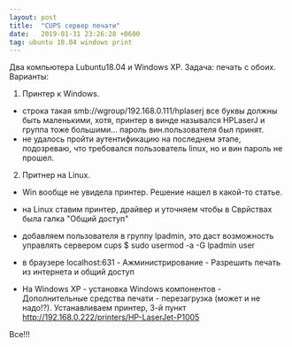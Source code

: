 ```yaml
---
layout: post
title:  "CUPS сервер печати"
date:   2019-01-31 23:26:28 +0600
tag: ubuntu 18.04 windows print
---
```


Два компьютера Lubuntu18.04 и Windows XP.
Задача: печать с обоих.
Варианты:
1. Принтер к Windows.
  - строка такая 
  smb://wgroup/192.168.0.111/hplaserj
  все буквы должны быть маленькими, хотя, принтер в винде
  назывался HPLaserJ и группа тоже большими...
  пароль вин.пользователя был принят.
  - не удалось пройти аутентификацию на последнем этапе,
  подозреваю, что требовался пользователь linux, но и вин пароль не прошел.
2. Притнер на Linux.
  - Win вообще не увидела принтер.
  Решение нашел в какой-то статье.
  
  - на Linux ставим принтер, драйвер и уточняем чтобы в Сврйствах была галка "Общий доступ"
  - добавляем пользователя в группу lpadmin, это даст возможность управлять сервером cups
  $ sudo usermod -a -G lpadmin user
  - в браузере localhost:631 - Ажминистрирование - Разрешить печать из интернета и общий доступ
  - На Windows XP - установка Windows компонентов - Дополнительные средства печати - перезагрузка (может и не надо!?).
  Устанавливаем принтер, 3-й пункт
  http://192.168.0.222/printers/HP-LaserJet-P1005
  
  Все!!!
